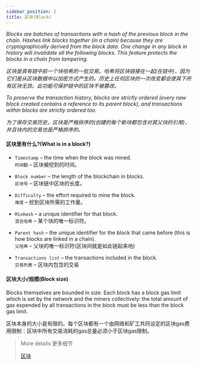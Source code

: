 ```yaml
---
sidebar_position: 2
title: 区块(Block)
---
```


_Blocks are batches of transactions with a hash of the previous block in the chain. Hashes link blocks together (in a chain) because they are cryptographically derived from the block data. One change in any block in history will invalidate all the following blocks. This feature protects the blocks in a chain from tampering._

_区块是具有链中前一个块哈希的一批交易。哈希将区块链接在一起(在链中)，因为它们是从区块数据中以加密方式产生的。历史上任何区块的一次改变都会使其下所有区块无效。此功能可保护链中的区块不被篡改。_

_To preserve the transaction history, blocks are strictly ordered (every new block created contains a reference to its parent block), and transactions within blocks are strictly ordered too._

_为了保存交易历史，区块是严格排序的(创建的每个新块都包含对其父块的引用)，并且块内的交易也是严格排序的。_

#### 区块里有什么?(What is in a block?)

- `Timestamp` – the time when the block was mined.  
   `时间戳` – 区块被挖到的时间。

- `Block number` – the length of the blockchain in blocks.  
   `区块号` – 区块链中区块的长度。  

- `Difficulty` – the effort required to mine the block.  
   `难度` – 挖到区块所需的工作量。  

- `MixHash` – a unique identifier for that block.  
   `混合哈希` – 某个块的唯一标识符。  

- `Parent hash` – the unique identifier for the block that came before (this is how blocks are linked in a chain).  
   `父哈希` – 父块的唯一标识符(区块间就是如此链起来地)  

- `Transactions list` – the transactions included in the block.  
   `交易列表` – 区块内包含的交易  

#### 区块大小/规模(Block size)

Blocks themselves are bounded in size. Each block has a block gas limit which is set by the network and the miners collectively: the total amount of gas expended by all transactions in the block must be less than the block gas limit.

区块本身的大小是有限的。每个区块都有一个由网络和矿工共同设定的区块gas费用限制：区块中所有交易消耗的gas总量必须小于区块gas限制。

>
>More details
>更多细节
>
>[区块](https://ethereum.org/en/developers/docs/blocks/)
